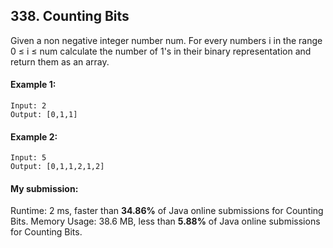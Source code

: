 ## 338. Counting Bits
Given a non negative integer number num. For every numbers i in the range 0 ≤ i ≤ num calculate the number of 1's in their binary representation and return them as an array.

#### Example 1:
```
Input: 2
Output: [0,1,1]
```

#### Example 2:
```
Input: 5
Output: [0,1,1,2,1,2]
```


#### My submission:
Runtime: 2 ms, faster than **34.86%** of Java online submissions for Counting Bits.
Memory Usage: 38.6 MB, less than **5.88%** of Java online submissions for Counting Bits.

